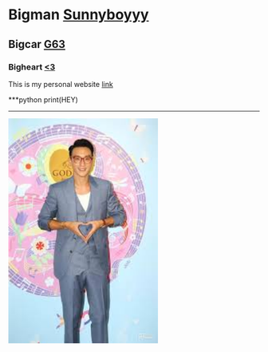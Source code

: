 # Bigman [Sunnyboyyy](https://zh.wikipedia.org/wiki/%E7%8E%8B%E9%99%BD%E6%98%8E_(%E6%BC%94%E5%93%A1))
## Bigcar [G63](https://www.mercedes-amg.com/en/home/vehicles/g-class/suv.html)
### Bigheart [<3](https://tw.news.yahoo.com/%E7%8E%8B%E9%99%BD%E6%98%8E%E9%9C%B8%E6%B0%A3%E5%96%8A-%E6%89%8B%E6%AF%94%E6%84%9B%E5%BF%83%E6%98%AF%E5%A8%98%E7%A0%B2-9%E5%B9%B4%E5%89%8D-%E5%BC%B5%E5%9C%96%E6%89%93%E8%87%89%E8%87%AA%E5%B7%B1%E4%BA%86-134553602.html)
This is my personal website
[link](https://jeremyhung22.github.io/)


***python
  print(HEY)

***

<img src='./sunny.jpg' width='300'>

